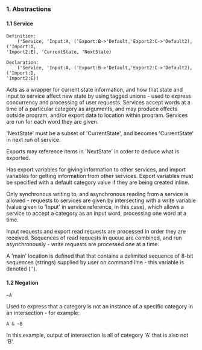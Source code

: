 ### 1. Abstractions
#### 1.1 Service
    Definition:
        ('Service, 'Input:A, ('Export:B->'Default,'Export2:C->'Default2), ('Import:D,
    'Import2:E), 'CurrentState, 'NextState)

    Declaration:
        ('Service, 'Input:A, ('Export:B->'Default,'Export2:C->'Default2), ('Import:D,
    'Import2:E))

Acts as a wrapper for current state information, and how that state and input to service affect new state by using tagged unions - used to express concurrency and processing of user requests. Services accept words at a time of a particular category as arguments, and may produce effects outside program, and/or export data to location within program. Services are run for each word they are given.

'NextState' must be a subset of 'CurrentState', and becomes 'CurrentState' in next
run of service.

Exports may reference items in 'NextState' in order to deduce what is exported.

Has export variables for giving information to other services, and import variables for getting information from other services. Export variables must be specified with a default category value if they are being created inline.

Only synchronous writing to, and asynchronous reading from a service is allowed - requests to services are given by intersecting with a write variable (value given to 'Input' in service reference, in this case), which allows a service to accept a category as an input word, processing one word at a time.

Input requests and export read requests are processed in order they are received. Sequences of read requests in queue are combined, and run asynchronously - write requests are processed one at a time.

A 'main' location is defined that that contains a delimited sequence of 8-bit sequences (strings) supplied by user on command line - this variable is denoted ('').

#### 1.2 Negation
    ~A

Used to express that a category is not an instance of a specific category in an intersection - for example:

    A & ~B

In this example, output of intersection is all of category 'A' that is also not 'B'.